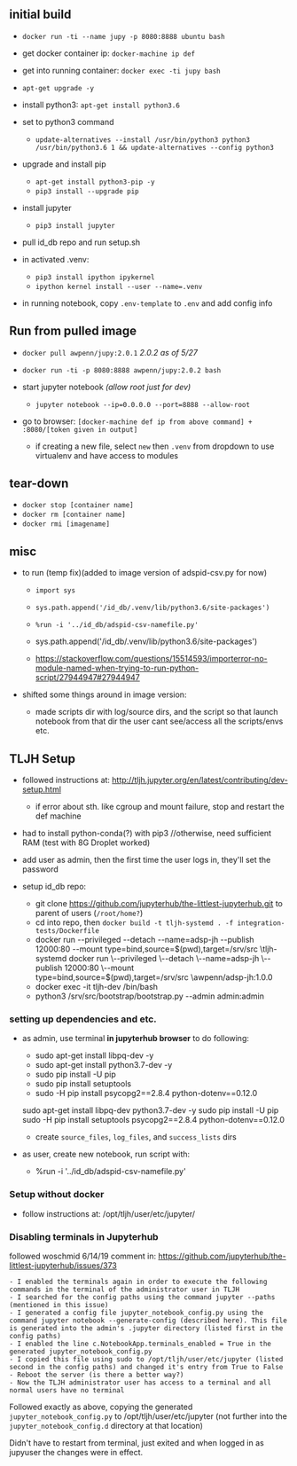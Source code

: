 ## initial build
- `docker run -ti --name jupy -p 8080:8888 ubuntu bash`
- get docker container ip: `docker-machine ip def`
- get into running container: `docker exec -ti jupy bash`

- `apt-get upgrade -y`

- install python3: `apt-get install python3.6`
- set to python3 command
    - `update-alternatives --install /usr/bin/python3 python3 /usr/bin/python3.6 1 && update-alternatives --config python3`

- upgrade and install pip
    - `apt-get install python3-pip -y`
    - `pip3 install --upgrade pip`

- install jupyter
    - `pip3 install jupyter`

- pull id_db repo and run setup.sh
- in activated .venv: 
    - `pip3 install ipython ipykernel`
    - `ipython kernel install --user --name=.venv`
- in running notebook, copy `.env-template` to `.env` and add config info


## Run from pulled image
- `docker pull awpenn/jupy:2.0.1` *2.0.2 as of 5/27*
- `docker run -ti -p 8080:8888 awpenn/jupy:2.0.2 bash`

- start jupyter notebook *(allow root just for dev)*
    - `jupyter notebook --ip=0.0.0.0 --port=8888 --allow-root` 

- go to browser: `[docker-machine def ip from above command] + :8080/[token given in output]`
    - if creating a new file, select `new` then `.venv` from dropdown to use virtualenv and have access to modules

## tear-down
- `docker stop [container name]`
- `docker rm [container name]`
- `docker rmi [imagename]`



    
## misc
- to run (temp fix)(added to image version of adspid-csv.py for now)
    - `import sys`
    - `sys.path.append('/id_db/.venv/lib/python3.6/site-packages')`
    - `%run -i '../id_db/adspid-csv-namefile.py'`

    - sys.path.append('/id_db/.venv/lib/python3.6/site-packages')

    - https://stackoverflow.com/questions/15514593/importerror-no-module-named-when-trying-to-run-python-script/27944947#27944947

- shifted some things around in image version:
    - made scripts dir with log/source dirs, and the script so that launch notebook from that dir the user cant see/access all the scripts/envs etc. 


## TLJH Setup
- followed instructions at: http://tljh.jupyter.org/en/latest/contributing/dev-setup.html
    - if error about sth. like cgroup and mount failure, stop and restart the def machine

- had to install python-conda(?) with pip3 //otherwise, need sufficient RAM (test with 8G Droplet worked)

- add user as admin, then the first time the user logs in, they'll set the password
- setup id_db repo:
    - git clone https://github.com/jupyterhub/the-littlest-jupyterhub.git to parent of users (`/root/home?`)
    - cd into repo, then `docker build -t tljh-systemd . -f integration-tests/Dockerfile`
    - docker run \--privileged \--detach \--name=adsp-jh \--publish 12000:80 \--mount type=bind,source=$(pwd),target=/srv/src \tljh-systemd 
    docker run \--privileged \--detach \--name=adsp-jh \--publish 12000:80 \--mount type=bind,source=$(pwd),target=/srv/src \awpenn/adsp-jh:1.0.0
    - docker exec -it tljh-dev /bin/bash
    - python3 /srv/src/bootstrap/bootstrap.py --admin admin:admin

### setting up dependencies and etc.
- as admin, use terminal **in jupyterhub browser** to do following:

    - sudo apt-get install libpq-dev -y
    - sudo apt-get install python3.7-dev -y
    - sudo pip install -U pip
    - sudo pip install setuptools
    - sudo -H pip install psycopg2==2.8.4 python-dotenv==0.12.0

    sudo apt-get install libpq-dev python3.7-dev -y
    sudo pip install -U pip
    sudo -H pip install setuptools psycopg2==2.8.4 python-dotenv==0.12.0

    - create `source_files`, `log_files`, and `success_lists` dirs
- as user, create new notebook, run script with: 
    - %run -i '../id_db/adspid-csv-namefile.py'

### Setup without docker
- follow instructions at: /opt/tljh/user/etc/jupyter/

### Disabling terminals in Jupyterhub
followed woschmid 6/14/19 comment in: https://github.com/jupyterhub/the-littlest-jupyterhub/issues/373

    - I enabled the terminals again in order to execute the following commands in the terminal of the administrator user in TLJH
    - I searched for the config paths using the command jupyter --paths (mentioned in this issue)
    - I generated a config file jupyter_notebook_config.py using the command jupyter notebook --generate-config (described here). This file is generated into the admin's .jupyter directory (listed first in the config paths)
    - I enabled the line c.NotebookApp.terminals_enabled = True in the generated jupyter_notebook_config.py
    - I copied this file using sudo to /opt/tljh/user/etc/jupyter (listed second in the config paths) and changed it's entry from True to False
    - Reboot the server (is there a better way?)
    - Now the TLJH administrator user has access to a terminal and all normal users have no terminal

Followed exactly as above, copying the generated `jupyter_notebook_config.py` to /opt/tljh/user/etc/jupyter (not further into the `jupyter_notebook_config.d` directory at that location)  

Didn't have to restart from terminal, just exited and when logged in as jupyuser the changes were in effect. 